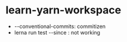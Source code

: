 # learn-yarn-workspace


* --conventional-commits: commitizen
* lerna run test --since : not working